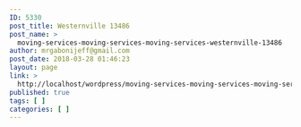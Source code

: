 ```yaml
---
ID: 5330
post_title: Westernville 13486
post_name: >
  moving-services-moving-services-moving-services-westernville-13486
author: mrgabonijeff@gmail.com
post_date: 2018-03-28 01:46:23
layout: page
link: >
  http://localhost/wordpress/moving-services-moving-services-moving-services-westernville-13486/
published: true
tags: [ ]
categories: [ ]
---
```

